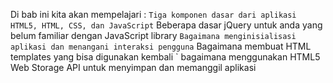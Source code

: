 Di bab ini kita akan mempelajari :
` Tiga komponen dasar dari aplikasi HTML5, HTML, CSS, dan JavaScript
` Beberapa dasar jQuery untuk anda yang belum familiar dengan JavaScript library
` Bagaimana menginisialisasi aplikasi dan menangani interaksi pengguna
` Bagaimana membuat HTML templates yang bisa digunakan kembali
` bagaimana menggunakan HTML5 Web Storage API untuk menyimpan dan memanggil aplikasi